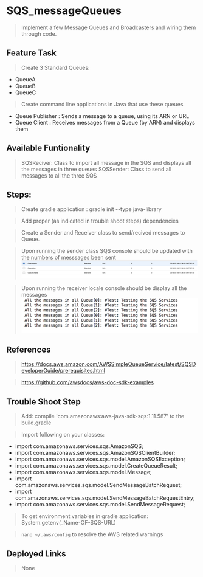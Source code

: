 # SQS_messageQueues
> Implement a few Message Queues and Broadcasters and wiring them through code.

## Feature Task
> Create 3 Standard Queues:
  * QueueA
  * QueueB
  * QueueC
  
> Create command line applications in Java that use these queues
  * Queue Publisher : Sends a message to a queue, using its ARN or URL
  * Queue Client : Receives messages from a Queue (by ARN) and displays them
  
## Available Funtionality

> SQSReciver: Class to import all message in the SQS and displays all the messages in three queues
> SQSSender: Class to send all messages to all the three SQS

## Steps:
> Create gradle application : gradle init --type java-library

> Add proper (as indicated in trouble shoot steps) dependencies

> Create a Sender and Receiver class to send/recived messages to Queue.

> Upon running the sender class SQS console should be updated with the numbers of messsages been sent
![Message Sent](./assets/messageReceive.png)

> Upon running the receiver locale console should be display all the messages
![Message Sent](./assets/messageSent.png)


## References 

> https://docs.aws.amazon.com/AWSSimpleQueueService/latest/SQSDeveloperGuide/prerequisites.html

> https://github.com/awsdocs/aws-doc-sdk-examples

## Trouble Shoot Step
> Add: compile 'com.amazonaws:aws-java-sdk-sqs:1.11.587' to the build.gradle

> Import following on your classes:
 * import com.amazonaws.services.sqs.AmazonSQS;
 * import com.amazonaws.services.sqs.AmazonSQSClientBuilder;
 * import com.amazonaws.services.sqs.model.AmazonSQSException;
 * import com.amazonaws.services.sqs.model.CreateQueueResult;
 * import com.amazonaws.services.sqs.model.Message;
 * import com.amazonaws.services.sqs.model.SendMessageBatchRequest;
 * import com.amazonaws.services.sqs.model.SendMessageBatchRequestEntry;
 * import com.amazonaws.services.sqs.model.SendMessageRequest;

> To get environment variables in gradle application: System.getenv(_Name-OF-SQS-URL) 

> ```nano ~/.aws/config``` to resolve the AWS related warnings  
## Deployed Links
> None
